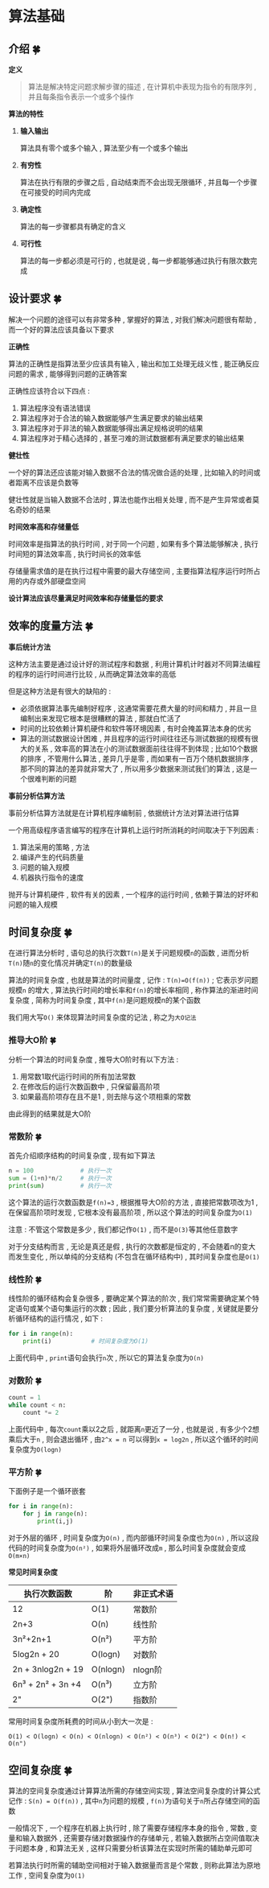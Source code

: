 # 算法基础






<extoc></extoc>

## 介绍  🍀

**定义**

> 算法是解决特定问题求解步骤的描述 , 在计算机中表现为指令的有限序列 , 并且每条指令表示一个或多个操作

**算法的特性**

1. **输入输出**

   算法具有零个或多个输入 , 算法至少有一个或多个输出

2. **有穷性**

   算法在执行有限的步骤之后 , 自动结束而不会出现无限循环 , 并且每一个步骤在可接受的时间内完成

3. **确定性**

   算法的每一步骤都具有确定的含义

4. **可行性**

   算法的每一步都必须是可行的 , 也就是说 , 每一步都能够通过执行有限次数完成

## 设计要求  🍀

解决一个问题的途径可以有非常多种 , 掌握好的算法 , 对我们解决问题很有帮助 , 而一个好的算法应该具备以下要求

**正确性**

算法的正确性是指算法至少应该具有输入 , 输出和加工处理无歧义性 , 能正确反应问题的需求 , 能够得到问题的正确答案

正确性应该符合以下四点 : 

1. 算法程序没有语法错误
2. 算法程序对于合法的输入数据能够产生满足要求的输出结果
3. 算法程序对于非法的输入数据能够得出满足规格说明的结果
4. 算法程序对于精心选择的 , 甚至刁难的测试数据都有满足要求的输出结果

**健壮性**

一个好的算法还应该能对输入数据不合法的情况做合适的处理 , 比如输入的时间或者距离不应该是负数等

健壮性就是当输入数据不合法时 , 算法也能作出相关处理 , 而不是产生异常或者莫名奇妙的结果

**时间效率高和存储量低**

时间效率是指算法的执行时间 , 对于同一个问题 , 如果有多个算法能够解决 , 执行时间短的算法效率高 , 执行时间长的效率低 

存储量需求值的是在执行过程中需要的最大存储空间 , 主要指算法程序运行时所占用的内存或外部硬盘空间

**设计算法应该尽量满足时间效率和存储量低的要求**

## 效率的度量方法  🍀

**事后统计方法**

这种方法主要是通过设计好的测试程序和数据 , 利用计算机计时器对不同算法编程的程序的运行时间进行比较 , 从而确定算法效率的高低

但是这种方法是有很大的缺陷的 : 

- 必须依据算法事先编制好程序 , 这通常需要花费大量的时间和精力 , 并且一旦编制出来发现它根本是很糟糕的算法 , 那就白忙活了
- 时间的比较依赖计算机硬件和软件等环境因素 , 有时会掩盖算法本身的优劣
- 算法的测试数据设计困难 , 并且程序的运行时间往往还与测试数据的规模有很大的关系 , 效率高的算法在小的测试数据面前往往得不到体现 ; 比如10个数据的排序 , 不管用什么算法 , 差异几乎是零 , 而如果有一百万个随机数据排序 , 那不同的算法的差异就非常大了 , 所以用多少数据来测试我们的算法 , 这是一个很难判断的问题

**事前分析估算方法**

事前分析估算方法就是在计算机程序编制前 , 依据统计方法对算法进行估算

一个用高级程序语言编写的程序在计算机上运行时所消耗的时间取决于下列因素 : 

1. 算法采用的策略 , 方法
2. 编译产生的代码质量
3. 问题的输入规模
4. 机器执行指令的速度

抛开与计算机硬件 , 软件有关的因素 , 一个程序的运行时间 , 依赖于算法的好坏和问题的输入规模

## 时间复杂度  🍀

在进行算法分析时 , 语句总的执行次数`T(n)`是关于问题规模`n`的函数 , 进而分析`T(n)`随`n`的变化情况并确定`T(n)`的数量级

算法的时间复杂度 , 也就是算法的时间量度 , 记作 : `T(n)=O(f(n))` ; 它表示岁问题规模`n` 的增大 , 算法执行时间的增长率和`f(n)`的增长率相同 , 称作算法的渐进时间复杂度 , 简称为时间复杂度 , 其中`f(n)`是问题规模n的某个函数

我们用大写`O()` 来体现算法时间复杂度的记法 , 称之为`大O记法`

### 推导大O阶  🍀

分析一个算法的时间复杂度 , 推导大O阶时有以下方法 : 

1. 用常数1取代运行时间的所有加法常数
2. 在修改后的运行次数函数中 , 只保留最高阶项
3. 如果最高阶项存在且不是1 , 则去除与这个项相乘的常数

由此得到的结果就是大O阶

### 常数阶  🍀

首先介绍顺序结构的时间复杂度 , 现有如下算法

```python
n = 100				# 执行一次
sum = (1+n)*n/2		# 执行一次
print(sum)          # 执行一次
```

这个算法的运行次数函数是`f(n)=3` , 根据推导大O阶的方法 , 直接把常数项改为1 , 在保留高阶项时发现 , 它根本没有最高阶项 , 所以这个算法的时间复杂度为`O(1)`

注意 : 不管这个常数是多少 , 我们都记作`O(1)` , 而不是`O(3)`等其他任意数字

对于分支结构而言 , 无论是真还是假 , 执行的次数都是恒定的 , 不会随着n的变大而发生变化 , 所以单纯的分支结构 (不包含在循环结构中) , 其时间复杂度也是`O(1)`

### 线性阶  🍀

线性阶的循环结构会复杂很多 , 要确定某个算法的阶次 , 我们常常需要确定某个特定语句或某个语句集运行的次数 ; 因此 , 我们要分析算法的复杂度 , 关键就是要分析循环结构的运行情况 , 如下 : 

```python
for i in range(n):
    print(i)           # 时间复杂度为O(1)
```

上面代码中 , `print`语句会执行`n`次 , 所以它的算法复杂度为`O(n)`

### 对数阶  🍀

```python
count = 1
while count < n:
    count *= 2
```

上面代码中 , 每次`count`乘以2之后 , 就距离`n`更近了一分 , 也就是说 , 有多少个2想乘后大于`n` , 则会退出循环 , 由`2^x = n` 可以得到`x = log2n`  , 所以这个循环的时间复杂度为`O(logn)`

### 平方阶  🍀

下面例子是一个循环嵌套 

```python
for i in range(n):
    for j in range(n):
        print(i,j)     
```

对于外层的循环 , 时间复杂度为`O(n)` , 而内部循环时间复杂度也为`O(n)` , 所以这段代码的时间复杂度为`O(n²)`  , 如果将外层循环改成`m` , 那么时间复杂度就会变成`O(m×n)`

**常见时间复杂度**

| 执行次数函数            | 阶        | 非正式术语  |
| ----------------- | -------- | ------ |
| 12                | O(1)     | 常数阶    |
| 2n+3              | O(n)     | 线性阶    |
| 3n²+2n+1          | O(n²)    | 平方阶    |
| 5log2n + 20       | O(logn)  | 对数阶    |
| 2n + 3nlog2n + 19 | O(nlogn) | nlogn阶 |
| 6n³ + 2n² + 3n +4 | O(n³)    | 立方阶    |
| 2"                | O(2")    | 指数阶    |

常用时间复杂度所耗费的时间从小到大一次是 : 

`O(1) < O(logn) < O(n) < O(nlogn) < O(n²) < O(n³) < O(2") < O(n!) < O(n")`

## 空间复杂度  🍀

算法的空间复杂度通过计算算法所需的存储空间实现 , 算法空间复杂度的计算公式记作 : `S(n) = O(f(n))` , 其中`n`为问题的规模 , `f(n)`为语句关于`n`所占存储空间的函数

一般情况下 , 一个程序在机器上执行时 , 除了需要存储程序本身的指令 , 常数 , 变量和输入数据外 , 还需要存储对数据操作的存储单元 , 若输入数据所占空间值取决于问题本身 , 和算法无关 , 这样只需要分析该算法在实现时所需的辅助单元即可

若算法执行时所需的辅助空间相对于输入数据量而言是个常数 , 则称此算法为原地工作 , 空间复杂度为`O(1)`